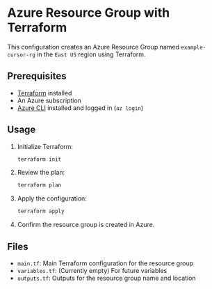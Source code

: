 # Azure Resource Group with Terraform

This configuration creates an Azure Resource Group named `example-cursor-rg` in the `East US` region using Terraform.

## Prerequisites
- [Terraform](https://www.terraform.io/downloads.html) installed
- An Azure subscription
- [Azure CLI](https://docs.microsoft.com/en-us/cli/azure/install-azure-cli) installed and logged in (`az login`)

## Usage
1. Initialize Terraform:
   ```sh
   terraform init
   ```
2. Review the plan:
   ```sh
   terraform plan
   ```
3. Apply the configuration:
   ```sh
   terraform apply
   ```
4. Confirm the resource group is created in Azure.

## Files
- `main.tf`: Main Terraform configuration for the resource group
- `variables.tf`: (Currently empty) For future variables
- `outputs.tf`: Outputs for the resource group name and location 
